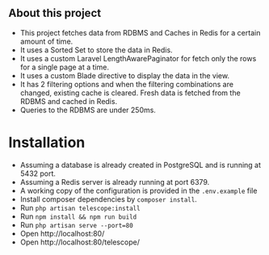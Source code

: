 ## About this project

- This project fetches data from RDBMS and Caches in Redis for a certain amount of time.
- It uses a Sorted Set to store the data in Redis.
- It uses a custom Laravel LengthAwarePaginator for fetch only the rows for a single page at a time.
- It uses a custom Blade directive to display the data in the view.
- It has 2 filtering options and when the filtering combinations are changed, existing cache is cleared. Fresh data is fetched from the RDBMS and cached in Redis.
- Queries to the RDBMS are under 250ms.
 
# Installation
- Assuming a database is already created in PostgreSQL and is running at 5432 port.
- Assuming a Redis server is already running at port 6379.
- A working copy of the configuration is provided in the `.env.example` file
- Install composer dependencies by `composer install`.
- Run `php artisan telescope:install`
- Run `npm install && npm run build`
- Run `php artisan serve --port=80`
- Open http://localhost:80/
- Open http://localhost:80/telescope/
